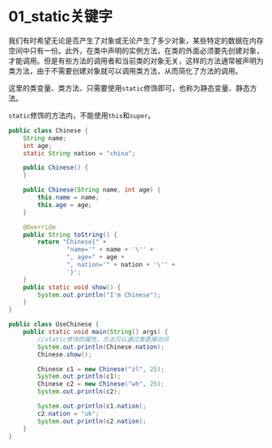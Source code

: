 # 01_static关键字

我们有时希望无论是否产生了对象或无论产生了多少对象，某些特定的数据在内存空间中只有一份。此外，在类中声明的实例方法，在类的外面必须要先创建对象，才能调用。但是有些方法的调用者和当前类的对象无关，这样的方法通常被声明为类方法，由于不需要创建对象就可以调用类方法，从而简化了方法的调用。

这里的类变量、类方法、只需要使用`static`修饰即可，也称为静态变量、静态方法。

`static`修饰的方法内，不能使用`this`和`super`。

```java
public class Chinese {
    String name;
    int age;
    static String nation = "china";

    public Chinese() {
    }

    public Chinese(String name, int age) {
        this.name = name;
        this.age = age;
    }

    @Override
    public String toString() {
        return "Chinese{" +
                "name='" + name + '\'' +
                ", age=" + age +
                ", nation='" + nation + '\'' +
                '}';
    }
    public static void show() {
        System.out.println("I'm Chinese");
    }
}
```

```java
public class UseChinese {
    public static void main(String[] args) {
        //static修饰的属性、方法可以通过类直接访问
        System.out.println(Chinese.nation);
        Chinese.show();

        Chinese c1 = new Chinese("zl", 25);
        System.out.println(c1);
        Chinese c2 = new Chinese("wh", 25);
        System.out.println(c2);

        System.out.println(c1.nation);
        c2.nation = "uk";
        System.out.println(c2.nation);
    }
}
```

